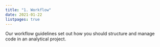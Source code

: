 ```yaml
---
title: "1. Workflow"
date: 2021-01-22
listpages: true
---
```


Our workflow guidelines set out how you should structure and manage code in an analytical project.
